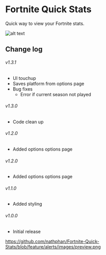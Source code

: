 # Fortnite Quick Stats

Quick way to view your Fortnite stats.

![alt text](https://github.com/nathphan/Fortnite-Quick-Stats/blob/feature/alerts/images/preview.png "Preview of extension")

## Change log

###### v1.3.1
- UI touchup
- Saves platform from options page
- Bug fixes
  - Error if current season not played

###### v1.3.0
- Code clean up

###### v1.2.0
- Added options options page

###### v1.2.0
- Added options options page

###### v1.1.0
- Added styling

###### v1.0.0
- Initial release


https://github.com/nathphan/Fortnite-Quick-Stats/blob/feature/alerts/images/preview.png

